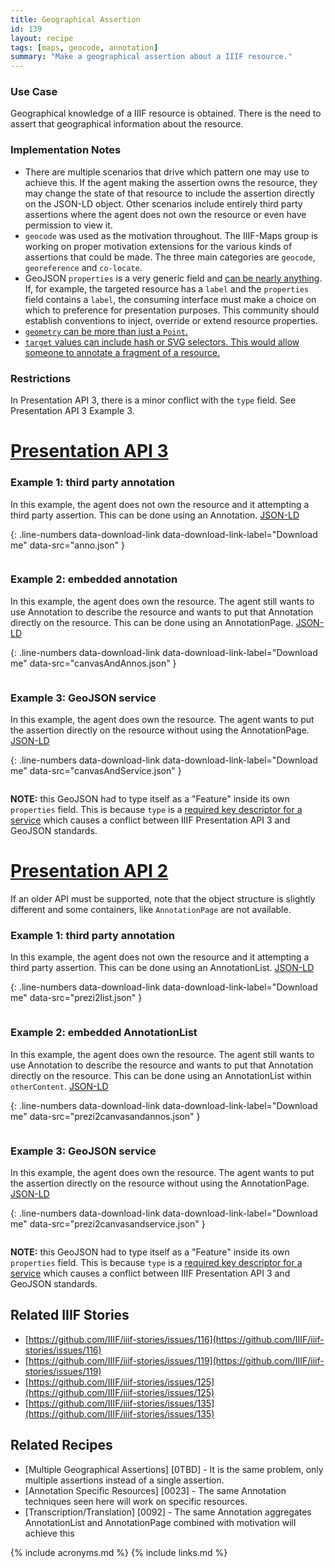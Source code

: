 ```yaml
---
title: Geographical Assertion
id: 139
layout: recipe
tags: [maps, geocode, annotation]
summary: "Make a geographical assertion about a IIIF resource."
---
```


### Use Case
Geographical knowledge of a IIIF resource is obtained. There is the need to assert that geographical information about the resource.

### Implementation Notes
* There are multiple scenarios that drive which pattern one may use to achieve this. If the agent making the assertion owns the resource, they may change the state of that resource to include the assertion directly on the JSON-LD object. Other scenarios include entirely third party assertions where the agent does not own the resource or even have permission to view it.
* `geocode` was used as the motivation throughout. The IIIF-Maps group is working on proper motivation extensions for the various kinds of assertions that could be made. The three main categories are `geocode`, `georeference` and `co-locate`.
* GeoJSON `properties` is a very generic field and [can be nearly anything](https://tools.ietf.org/html/rfc7946#section-3.2). If, for example, the targeted resource has a `label` and the `properties` field contains a `label`, the consuming interface must make a choice on which to preference for presentation purposes. This community should establish conventions to inject, override or extend resource properties.
* [`geometry` can be more than just a `Point`.](https://tools.ietf.org/html/rfc7946#section-3.1)
* [`target` values can include hash or SVG selectors. This would allow someone to annotate a fragment of a resource.](https://iiif.io/api/annex/openannotation/#selectors)

### Restrictions
In Presentation API 3, there is a minor conflict with the `type` field. See Presentation API 3 Example 3.


# [Presentation API 3](https://iiif.io/api/presentation/3.0/)

### Example 1: third party annotation
In this example, the agent does not own the resource and it attempting a third party assertion. This can be done using an Annotation.
[JSON-LD](anno.json)

{: .line-numbers data-download-link data-download-link-label="Download me" data-src="anno.json" }
```json
```

### Example 2: embedded annotation
In this example, the agent does own the resource. The agent still wants to use Annotation to describe the resource and wants to put that Annotation directly on the resource. This can be done using an AnnotationPage.
[JSON-LD](canvasAndAnnos.json)

{: .line-numbers data-download-link data-download-link-label="Download me" data-src="canvasAndAnnos.json" }
```json
```

### Example 3: GeoJSON service
In this example, the agent does own the resource. The agent wants to put the assertion directly on the resource without using the AnnotationPage. 
[JSON-LD](canvasAndService.json)

{: .line-numbers data-download-link data-download-link-label="Download me" data-src="canvasAndService.json" }
```json
```
**NOTE:** this GeoJSON had to type itself as a "Feature" inside its own `properties` field. This is because `type` is a [required key descriptor for a service](https://iiif.io/api/presentation/3.0/#service) which causes a conflict between IIIF Presentation API 3 and GeoJSON standards.


# [Presentation API 2](https://iiif.io/api/presentation/2.1/)
If an older API must be supported, note that the object structure is slightly different and some containers, like `AnnotationPage` are not available.

### Example 1: third party annotation
In this example, the agent does not own the resource and it attempting a third party assertion. This can be done using an AnnotationList.
[JSON-LD](prezi2list.json)

{: .line-numbers data-download-link data-download-link-label="Download me" data-src="prezi2list.json" }
```json
```

### Example 2: embedded AnnotationList
In this example, the agent does own the resource. The agent still wants to use Annotation to describe the resource and wants to put that Annotation directly on the resource. This can be done using an AnnotationList within `otherContent`.
[JSON-LD](prezi2canvasandannos.json)

{: .line-numbers data-download-link data-download-link-label="Download me" data-src="prezi2canvasandannos.json" }
```json
```

### Example 3: GeoJSON service
In this example, the agent does own the resource. The agent wants to put the assertion directly on the resource without using the AnnotationPage. 
[JSON-LD](prezi2canvasandservice.json)

{: .line-numbers data-download-link data-download-link-label="Download me" data-src="prezi2canvasandservice.json" }
```json
```
**NOTE:** this GeoJSON had to type itself as a "Feature" inside its own `properties` field. This is because `type` is a [required key descriptor for a service](https://iiif.io/api/presentation/3.0/#service) which causes a conflict between IIIF Presentation API 3 and GeoJSON standards.


## Related IIIF Stories
* [https://github.com/IIIF/iiif-stories/issues/116](https://github.com/IIIF/iiif-stories/issues/116)
* [https://github.com/IIIF/iiif-stories/issues/119](https://github.com/IIIF/iiif-stories/issues/119)
* [https://github.com/IIIF/iiif-stories/issues/125](https://github.com/IIIF/iiif-stories/issues/125)
* [https://github.com/IIIF/iiif-stories/issues/135](https://github.com/IIIF/iiif-stories/issues/135)

## Related Recipes
* [Multiple Geographical Assertions] [0TBD] - It is the same problem, only multiple assertions instead of a single assertion.
* [Annotation Specific Resources] [0023] - The same Annotation techniques seen here will work on specific resources.
* [Transcription/Translation] [0092] - The same Annotation aggregates AnnotationList and AnnotationPage combined with motivation will achieve this

{% include acronyms.md %}
{% include links.md %}
